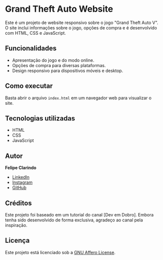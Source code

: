 # Grand Theft Auto Website

Este é um projeto de website responsivo sobre o jogo "Grand Theft Auto V". O site inclui informações sobre o jogo, opções de compra e é desenvolvido com HTML, CSS e JavaScript.

## Funcionalidades

- Apresentação do jogo e do modo online.
- Opções de compra para diversas plataformas.
- Design responsivo para dispositivos móveis e desktop.

## Como executar

Basta abrir o arquivo `index.html` em um navegador web para visualizar o site.

## Tecnologias utilizadas

- HTML
- CSS
- JavaScript

## Autor

 **Felipe Clarindo**
  - [LinkedIn](https://www.linkedin.com/in/felipeclarindo-934578289/)
  - [Instagram](https://www.instagram.com/lipetegoat)
  - [GitHub](https://github.com/felipeclarindo)

## Créditos

Este projeto foi baseado em um tutorial do canal [Dev em Dobro]. Embora tenha sido desenvolvido de forma exclusiva, agradeço ao canal pela inspiração.

## Licença

Este projeto está licenciado sob a [GNU Affero License](https://www.gnu.org/licenses/agpl-3.0.html).

